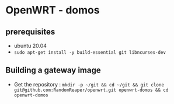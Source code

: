 # OpenWRT - domos

## prerequisites
* ubuntu 20.04
* `sudo apt-get install -y build-essential git libncurses-dev`

## Building a gateway image
* Get the repository : `mkdir -p ~/git && cd ~/git && git clone git@github.com:RandomReaper/openwrt.git openwrt-domos && cd openwrt-domos`

